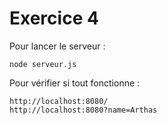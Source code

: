 # Exercice 4
Pour lancer le serveur :
```
node serveur.js
```

Pour vérifier si tout fonctionne :
```
http://localhost:8080/
http://localhost:8080?name=Arthas
```